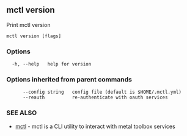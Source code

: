 [Auto generated by spf13/cobra]: <>

## mctl version

Print mctl version

```
mctl version [flags]
```

### Options

```
  -h, --help   help for version
```

### Options inherited from parent commands

```
      --config string   config file (default is $HOME/.mctl.yml)
      --reauth          re-authenticate with oauth services
```

### SEE ALSO

* [mctl](mctl.md)	 - mctl is a CLI utility to interact with metal toolbox services


